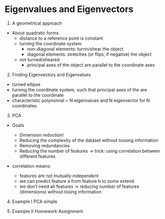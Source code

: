 # Eigenvalues and Eigenvectors

1. A geometrical approach

* About quadratic forms
  - distance to a reference point is constant
  - turning the coordinate system
    - non-diagonal elements: turnn/shear the object
    - diagonal elements: stretches (or flips, if negative) the object
  - not turned/sheared
    - principal axes of the object are parallel to the coordinate axes

2. Finding Eigenvectors and Eigenvalues

* turned ellipse
* turning the coordinate system, such that principal axes of the are parallel to the coordinate
* characteristic polynomial = N eigenvalues and N eigenvector for N coordinates

3. PCA

* Goals
  - Dimension reduction!
  - Reducing the complexity of the dataset without loosing information
  - Removing redundancies
  - Reducing the number of features
  → trick: using correlation between different features

* correlation means:
  - features are not mutually independent
  - we can predict feature a from feature b to some extend
  - we don’t need all features
  → reducing number of features (dimensions) without losing information

4. Example I PCA simple

5. Example II Homework Assignment
